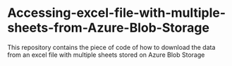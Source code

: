 # Accessing-excel-file-with-multiple-sheets-from-Azure-Blob-Storage
This repository contains the piece of code of how to download the data from an excel file with multiple sheets stored on Azure Blob Storage
